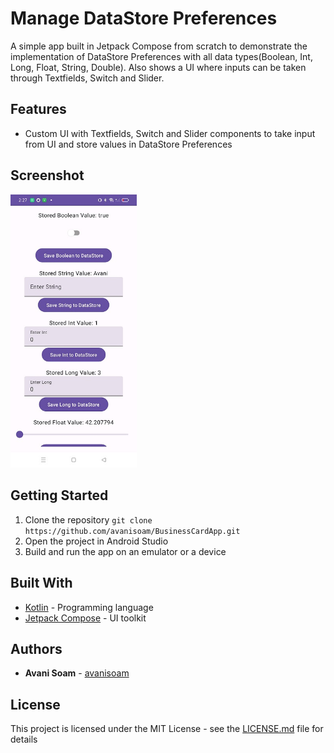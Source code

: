 # Manage DataStore Preferences

A simple app built in Jetpack Compose from scratch to demonstrate the implementation of DataStore Preferences with all data types(Boolean, Int, Long, Float, String, Double). Also shows a UI where inputs can be taken through Textfields, Switch and Slider.

## Features

- Custom UI with Textfields, Switch and Slider components to take input from UI and store values in DataStore Preferences

## Screenshot

<img src="./ScreenShots/DataStoreScreenshort.jpg" width=40% height=40%>

## Getting Started

1. Clone the repository ```git clone https://github.com/avanisoam/BusinessCardApp.git```
2. Open the project in Android Studio
3. Build and run the app on an emulator or a device

## Built With

- [Kotlin](https://kotlinlang.org/) - Programming language
- [Jetpack Compose](https://developer.android.com/jetpack/compose) - UI toolkit

## Authors

- **Avani Soam** - [avanisoam](https://github.com/avanisoam)

## License

This project is licensed under the MIT License - see the [LICENSE.md](LICENSE.md) file for details